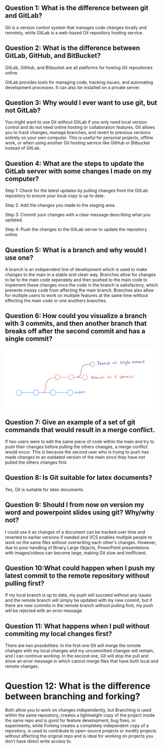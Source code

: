 ## Question 1: What is the difference between git and GitLab?

Git is a version control system that manages code changes locally and remotely, while GitLab is a web-based Git repository hosting service.

## Question 2: What is the difference between GitLab, GitHub, and BitBucket?  

GitLab, GitHub, and Bitbucket are all platforms for hosting Git repositories online.

GitLab provides tools for managing code, tracking issues, and automating development processes. It can also be installed on a private server.

## Question 3: Why would I ever want to use git, but not GitLab?

You might want to use Git without GitLab if you only need local version control and do not need online hosting or collaboration features. Git allows you to track changes, manage branches, and revert to previous versions entirely on your own computer. This is useful for personal projects, offline work, or when using another Git hosting service like GitHub or Bitbucket instead of GitLab.

## Question 4: What are the steps to update the GitLab server with some changes I made on my computer?

Step 1: Check for the latest updates by pulling changes from the GitLab repository to ensure your local copy is up to date.

Step 2: Add the changes you made to the staging area.

Step 3: Commit your changes with a clear message describing what you updated.

Step 4: Push the changes to the GitLab server to update the repository online.

## Question 5: What is a branch and why would I use one?

A branch is an independent line of development which is used to make changes to the main in a stable and clean way. Branches allow for changes to be to the main code seperately and then pushed to the main code to implement these changes once the code in the branch is satisfactory, which prevents messy code from affecting the main branch. Branches also allow for multiple users to work on multiple features at the same time without effecting the main code or one anothers branches. 

## Question 6: How could you visualize a branch with 3 commits, and then another branch that breaks off after the second commit and has a single commit?

![Visual depiction of the branche structure](images/branching_diagram.png)


## Question 7: Give an example of a set of git commands that would result in a merge conflict.

If two users were to edit the same piece of code within the main and try to push their changes before pulling the others changes, a merge conflict would occur. This is because the second user who is trying to push has made changes to an outdated version of the main since they have not pulled the others changes first. 

## Question 8: Is Git suitable for latex documents?

Yes, Git is suitable for latex documents. 

## Question 9: Should I from now on version my word and powerpoint slides using git? Why/why not?

I could use it as changes of a document can be tracked over time and reverted to earlier versions if needed and VCS enables multiple people to work on the same files without overwriting each other's changes. However, due to poor handling of Binary Large Objects, PowerPoint presentations with images/videos can become large, making Git slow and inefficient.

## Question 10:What could happen when I push my latest commit to the remote repository without pulling first?

If my local branch is up to date, my push will succeed without any issues and the remote branch will simply be updated with my new commit, but if there are new commits in the remote branch without pulling first, my push will be rejected with an error message.

## Question 11: What happens when I pull without commiting my local changes first?

There are two possibilities:
In the first one Git will merge the remote changes with my local changes and my uncommitted changes will remain, and Ι can continue working.
In the second one, Git will stop the pull and show an error message in which cannot merge files that have both local and remote changes.

# Question 12: What is the difference between branching and forking?

Both allow you to work on changes independently, but Branching is used within the same repository, creates a lightweight copy of the project inside the same repo and is good for feature development, bug fixes, or experiments, while Forking creates a completely independent copy of a repository, is used to contribute to open-source projects or modify projects without affecting the original repo and is ideal for working on projects you don’t have direct write access to.


